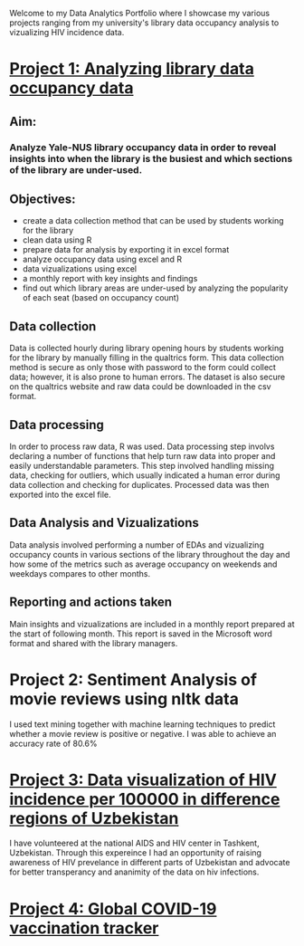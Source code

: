 Welcome to my Data Analytics Portfolio where I showcase my various projects ranging from my university's library data occupancy analysis to vizualizing HIV incidence data. 

# [Project 1: Analyzing library data occupancy data](https://github.com/normatovbekzod/library_data_analysis)
## Aim: 
### Analyze Yale-NUS library occupancy data in order to reveal insights into when the library is the busiest and which sections of the library are under-used.
## Objectives:
 - create a data collection method that can be used by students working for the library
 - clean data using R
 - prepare data for analysis by exporting it in excel format
 - analyze occupancy data using excel and R
 - data vizualizations using excel
 - a monthly report with key insights and findings
 - find out which library areas are under-used by analyzing the popularity of each seat (based on occupancy count)
 
## Data collection
Data is collected hourly during library opening hours by students working for the library by manually filling in the qualtrics form. This data collection method is secure as only those with password to the form could collect data; however, it is also prone to human errors. The dataset is also secure on the qualtrics website and raw data could be downloaded in the csv format. 

## Data processing
In order to process raw data, R was used. Data processing step involvs declaring a number of functions that help turn raw data into proper and easily understandable parameters. This step involved handling missing data, checking for outliers, which usually indicated a human error during data collection and checking for duplicates. Processed data was then exported into the excel file.

## Data Analysis and Vizualizations
Data analysis involved performing a number of EDAs and vizualizing occupancy counts in various sections of the library throughout the day and how some of the metrics such as average occupancy on weekends and weekdays compares to other months. 

## Reporting and actions taken
Main insights and vizualizations are included in a monthly report prepared at the start of following month. This report is saved in the Microsoft word format and shared with the library managers. 


# Project 2: Sentiment Analysis of movie reviews using nltk data
I used text mining together with machine learning techniques to predict whether a movie review is positive or negative. I was able to achieve an accuracy rate of 80.6%

# [Project 3: Data visualization of HIV incidence per 100000 in difference regions of Uzbekistan](https://github.com/normatovbekzod/hiv_by_uzb_region)
I have volunteered at the national AIDS and HIV center in Tashkent, Uzbekistan. Through this expereince I had an opportunity of raising awareness of HIV prevelance in different parts of Uzbekistan and advocate for better transperancy and ananimity of the data on hiv infections. 

# [Project 4: Global COVID-19 vaccination tracker](https://public.tableau.com/app/profile/bekzod.normatov/viz/Global_vax_tracker_2021/GlobalVaccineTracker)
